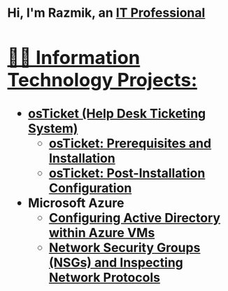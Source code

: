 <h1>Hi, I'm Razmik, an <a href="https://linkedin.com/in/RazmikAlexander">IT Professional

<h2>👨‍💻 Information Technology Projects:</h2>

- <b>osTicket (Help Desk Ticketing System)</b>
  - [osTicket: Prerequisites and Installation](https://github.com/RazmikAlexander/RazmikAlexander/osticket-prereqs)
  - [osTicket: Post-Installation Configuration](https://github.com/RazmikAlexander/post-install-config)
- <b>Microsoft Azure</b>
  - [Configuring Active Directory within Azure VMs](https://github.com/RazmikAlexander/RazmikAlexander/configure-ad)
  - [Network Security Groups (NSGs) and Inspecting Network Protocols](https://github.com/RazmikAlexander/azure-network-protocols)
